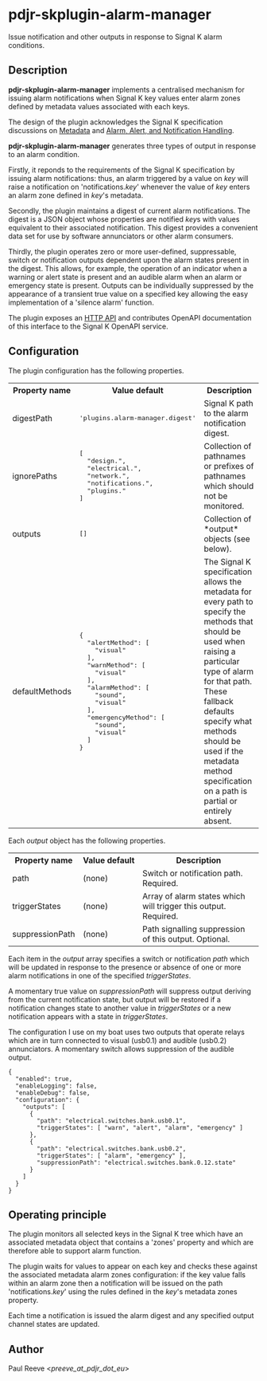 # pdjr-skplugin-alarm-manager

Issue notification and other outputs in response to Signal K alarm
conditions.

## Description

__pdjr-skplugin-alarm-manager__ implements a centralised mechanism for
issuing alarm notifications when Signal K key values enter alarm zones
defined by metadata values associated with each keys.

The design of the plugin acknowledges the Signal K specification
discussions on 
[Metadata](https://github.com/SignalK/specification/blob/master/gitbook-docs/data_model_metadata.md)
and
[Alarm, Alert, and Notification Handling](https://github.com/SignalK/specification/blob/master/gitbook-docs/notifications.md).

__pdjr-skplugin-alarm-manager__ generates three types of output in
response to an alarm condition.

Firstly, it reponds to the requirements of the Signal K specification
by issuing alarm notifications: thus, an alarm triggered by a value
on *key* will raise a notification on 'notifications.*key*' whenever
the value of *key* enters an alarm zone defined in *key*'s metadata.

Secondly, the plugin maintains a digest of current alarm notifications.
The digest is a JSON object whose properties are notified *key*s with
values equivalent to their associated notification.
This digest provides a convenient data set for use by software
annunciators or other alarm consumers.

Thirdly, the plugin operates zero or more user-defined, suppressable,
switch or notification outputs dependent upon the alarm states present
in the digest.
This allows, for example, the operation of an indicator when a warning
or alert state is present and an audible alarm when an alarm or
emergency state is present.
Outputs can be individually suppressed by the appearance of a transient
true value on a specified key allowing the easy implementation of a
'silence alarm' function.

The plugin exposes an
[HTTP API](https://pdjr-signalk.github.io/pdjr-skplugin-alarm-manager/)
and contributes OpenAPI documentation of this interface to the Signal
K OpenAPI service.

## Configuration

The plugin configuration has the following properties.

<table>
<tr><th>Property&nbsp;name</th><th>Value&nbsp;default</th><th>Description</th></tr>
<tr>
<td>digestPath</td>
<td><pre>'plugins.alarm-manager.digest'</pre></td>
<td>Signal K path to the alarm notification digest.</td>
</tr>
<tr>
<td>ignorePaths</td>
<td><pre>
[
  "design.",
  "electrical.",
  "network.",
  "notifications.",
  "plugins."
]
</pre></td>
<td>Collection of pathnames or prefixes of pathnames which should not be monitored.</td>
</tr>
<tr>
<td>outputs</td>
<td><pre>[]</pre></td>
<td>Collection of *output* objects (see below).</td>
</tr>
<tr>
<td>defaultMethods</td>
<td><pre>
{
  "alertMethod": [
    "visual"
  ],
  "warnMethod": [
    "visual"
  ],
  "alarmMethod": [
    "sound",
    "visual"
  ],
  "emergencyMethod": [
    "sound",
    "visual"
  ]
}
</pre></td>
<td>
The Signal K specification allows the metadata for every path to
specify the methods that should be used when raising a particular
type of alarm for that path.
These fallback defaults specify what methods should be used if the
metadata method specification on a path is partial or entirely absent.
</td>
</tr>
</table>

Each *output* object has the following properties.
<table>
<tr><th>Property&nbsp;name</th><th>Value&nbsp;default</th><th>Description</th></tr>
<tr>
<td>path</td>
<td>(none)</td>
<td>
Switch or notification path.
Required.
</td>
</tr>
<tr>
<td>triggerStates</td>
<td>(none)</td>
<td>
Array of alarm states which will trigger this output.
Required.
</td>
</tr>
<tr>
<td>suppressionPath</td>
<td>(none)</td>
<td>
Path signalling suppression of this output.
Optional.
</td>
</tr>
</table>

Each item in the *output* array specifies a switch or notification
*path* which will be updated in response to the presence or absence
of one or more alarm notifications in one of the specified
*triggerStates*.

A momentary true value on *suppressionPath* will suppress output
deriving from the current notification state, but output will be
restored if a notification changes state to another value in
*triggerStates* or a new notification appears with a state in
*triggerStates*.

The configuration I use on my boat uses two outputs that operate relays
which are in turn connected to visual (usb0.1) and audible (usb0.2)
annunciators.
A momentary switch allows suppression of the audible output.
```
{
  "enabled": true,
  "enableLogging": false,
  "enableDebug": false,
  "configuration": {
    "outputs": [
      {
        "path": "electrical.switches.bank.usb0.1",
        "triggerStates": [ "warn", "alert", "alarm", "emergency" ]
      },
      {
        "path": "electrical.switches.bank.usb0.2",
        "triggerStates": [ "alarm", "emergency" ],
        "suppressionPath": "electrical.switches.bank.0.12.state"
      }
    ]
  }
}
```

## Operating principle

The plugin monitors all selected keys in the Signal K tree which have
an associated metadata object that contains a 'zones' property and
which are therefore able to support alarm function.

The plugin waits for values to appear on each key and checks these
against the associated metadata alarm zones configuration: if the key
value falls within an alarm zone then a notification will be issued on
the path 'notifications.*key*' using the rules defined in the *key*'s
metadata zones property.

Each time a notification is issued the alarm digest and any specified
output channel states are updated.

## Author

Paul Reeve <*preeve_at_pdjr_dot_eu*>
